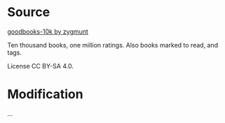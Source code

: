 # Source
[goodbooks-10k by zygmunt](https://github.com/zygmuntz/goodbooks-10k)

Ten thousand books, one million ratings. Also books marked to read, and tags.

License CC BY-SA 4.0.

# Modification

...
